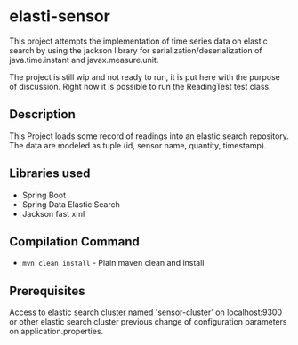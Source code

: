 # elasti-sensor

This project attempts the implementation of time series data on 
elastic search by using the jackson library for serialization/deserialization
of java.time.instant and javax.measure.unit.

The project is still wip and not ready to run, it is put here with the purpose of discussion.
Right now it is possible to run the ReadingTest test class.

## Description
This Project loads some record of readings into an elastic search repository. 
The data are modeled as tuple (id, sensor name, quantity, timestamp).

## Libraries used
- Spring Boot
- Spring Data Elastic Search
- Jackson fast xml

## Compilation Command
- `mvn clean install` - Plain maven clean and install

## Prerequisites
Access to elastic search cluster named 'sensor-cluster' on localhost:9300
or other elastic search cluster previous change of configuration parameters on application.properties.



